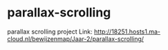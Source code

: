 # parallax-scrolling
parallax scrolling project
Link: http://18251.hosts1.ma-cloud.nl/bewijzenmap/Jaar-2/parallax-scrolling/
